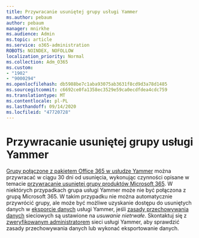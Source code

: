 ```yaml
---
title: Przywracanie usuniętej grupy usługi Yammer
ms.author: pebaum
author: pebaum
manager: mnirkhe
ms.audience: Admin
ms.topic: article
ms.service: o365-administration
ROBOTS: NOINDEX, NOFOLLOW
localization_priority: Normal
ms.collection: Adm_O365
ms.custom:
- "1902"
- "9000294"
ms.openlocfilehash: db5988be7c1aba93075ab3631f8cd9d3a78d1485
ms.sourcegitcommit: c6692ce0fa1358ec3529e59ca0ecdfdea4cdc759
ms.translationtype: MT
ms.contentlocale: pl-PL
ms.lasthandoff: 09/14/2020
ms.locfileid: "47720728"
---
```

# <a name="restore-a-deleted-yammer-group"></a>Przywracanie usuniętej grupy usługi Yammer

[Grupy połączone z pakietem Office 365 w usłudze Yammer](https://docs.microsoft.com/yammer/manage-yammer-groups/yammer-and-office-365-groups) można przywracać w ciągu 30 dni od usunięcia, wykonując czynności opisane w temacie [przywracanie usuniętej grupy produktów Microsoft 365](https://docs.microsoft.com/microsoft-365/admin/create-groups/restore-deleted-group).
W niektórych przypadkach grupa usługi Yammer może nie być połączona z grupą Microsoft 365. W takim przypadku nie można automatycznie przywrócić grupy, ale może być możliwe uzyskanie dostępu do usuniętych danych w [eksporcie danych](https://docs.microsoft.com/yammer/manage-security-and-compliance/export-yammer-enterprise-data) usługi Yammer, jeśli [zasady przechowywania danych](https://docs.microsoft.com/yammer/manage-security-and-compliance/manage-data-compliance) sieciowych są ustawione na *usuwanie nietrwałe*. Skontaktuj się z [zweryfikowanym administratorem](https://docs.microsoft.com/yammer/manage-yammer-users/manage-yammer-admins) sieci usługi Yammer, aby sprawdzić zasady przechowywania danych lub wykonać eksportowanie danych.
